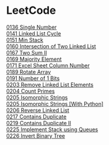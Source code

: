 # LeetCode
<a href="./0136 Single Number">0136 Single Number</a><br>
<a href="./0141 Linked List Cycle">0141 Linked List Cycle</a><br>
<a href="./0151 Min Stack">0151 Min Stack</a><br>
<a href="./0160 Intersection of Two Linked List">0160 Intersection of Two Linked List</a><br>
<a href="./0167 Two Sum II">0167 Two Sum II</a><br>
<a href="./0169 Majority Element">0169 Majority Element</a><br>
<a href="./0171 Excel Sheet Column Number">0171 Excel Sheet Column Number</a><br>
<a href="./0189 Rotate Array">0189 Rotate Array</a><br>
<a href="./0191 Number of 1 Bits">0191 Number of 1 Bits</a><br>
<a href="./0203 Remove Linked List Elements">0203 Remove Linked List Elements</a><br>
<a href="./0204 Count Primes">0204 Count Primes</a><br>
<a href="./0205 Isomorphic Strings">0205 Isomorphic Strings</a><br>
<a href="./0205 Isomorphic Strings [With Python]">0205 Isomorphic Strings [With Python]</a><br>
<a href="./0206 Reverse Linked List">0206 Reverse Linked List</a><br>
<a href="./0217 Contains Duplicate">0217 Contains Duplicate</a><br>
<a href="./0219 Contains Duplicate II">0219 Contains Duplicate II</a><br>
<a href="./0225 Implement Stack using Queues">0225 Implement Stack using Queues</a><br>
<a href="./0226 Invert Binary Tree">0226 Invert Binary Tree</a><br>
<a href="./"></a><br>
<a href="./"></a><br>
